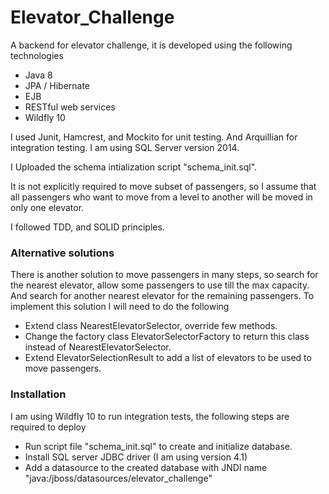 # Elevator_Challenge

A backend for elevator challenge, it is developed using the following technologies

- Java 8
- JPA / Hibernate
- EJB
- RESTful web services
- Wildfly 10
 
I used Junit, Hamcrest, and Mockito for unit testing. And Arquillian for integration testing.
I am using SQL Server version 2014.

I Uploaded the schema intialization script "schema_init.sql".

It is not explicitly required to move subset of passengers, so I assume that all passengers who want to move from a level to another will be moved in only one elevator.

I followed TDD, and SOLID principles.

### Alternative solutions

There is another solution to move passengers in many steps, so search for the nearest elevator, allow some passengers to use till the max capacity. And search for another nearest elevator for the remaining passengers.
To implement this solution I will need to do the following 

- Extend class NearestElevatorSelector, override few methods. 
- Change the factory class ElevatorSelectorFactory to return this class instead of NearestElevatorSelector.
- Extend ElevatorSelectionResult to add a list of elevators to be used to move passengers.



### Installation

I am using Wildfly 10 to run integration tests, the following steps are required to deploy
- Run script file "schema_init.sql" to create and initialize database.
- Install SQL server JDBC driver (I am using version 4.1)
- Add a datasource to the created database with JNDI name "java:/jboss/datasources/elevator_challenge"



